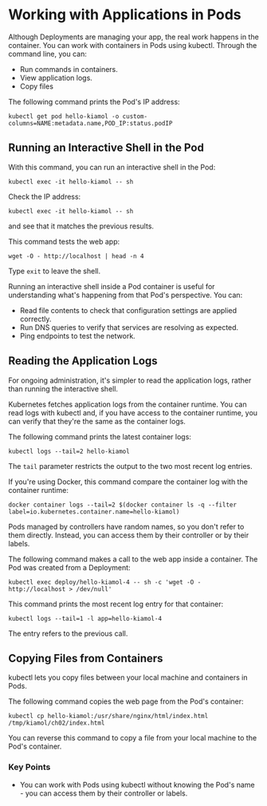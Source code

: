 # Working with Applications in Pods

Although Deployments are managing your app, the real work happens in the container. You can work with containers in Pods using kubectl. Through the command line, you can:

- Run commands in containers.
- View application logs.
- Copy files

The following command prints the Pod's IP address:

`kubectl get pod hello-kiamol -o custom-columns=NAME:metadata.name,POD_IP:status.podIP`

## Running an Interactive Shell in the Pod

With this command, you can run an interactive shell in the Pod:

`kubectl exec -it hello-kiamol -- sh`

Check the IP address:

`kubectl exec -it hello-kiamol -- sh`

and see that it matches the previous results.

This command tests the web app:

`wget -O - http://localhost | head -n 4`

Type `exit` to leave the shell.

Running an interactive shell inside a Pod container is useful for understanding what's happening from that Pod's perspective. You can:

- Read file contents to check that configuration settings are applied correctly.
- Run DNS queries to verify that services are resolving as expected.
- Ping endpoints to test the network.

## Reading the Application Logs

For ongoing administration, it's simpler to read the application logs, rather than running the interactive shell.

Kubernetes fetches application logs from the container runtime. You can read logs with kubectl and, if you have access to the container runtime, you can verify that they're the same as the container logs.

The following command prints the latest container logs:

`kubectl logs --tail=2 hello-kiamol`

The `tail` parameter restricts the output to the two most recent log entries.

If you're using Docker, this command compare the container log with the container runtime:

`docker container logs --tail=2 $(docker container ls -q --filter label=io.kubernetes.container.name=hello-kiamol)`

Pods managed by controllers have random names, so you don't refer to them directly. Instead, you can access them by their controller or by their labels.

The following command makes a call to the web app inside a container. The Pod was created from a Deployment:

`kubectl exec deploy/hello-kiamol-4 -- sh -c 'wget -O - http://localhost > /dev/null'`

This command prints the most recent log entry for that container:

`kubectl logs --tail=1 -l app=hello-kiamol-4`

The entry refers to the previous call.

## Copying Files from Containers

kubectl lets you copy files between your local machine and containers in Pods. 

The following command copies the web page from the Pod's container:

`kubectl cp hello-kiamol:/usr/share/nginx/html/index.html /tmp/kiamol/ch02/index.html`

You can reverse this command to copy a file from your local machine to the Pod's container.

### Key Points

- You can work with Pods using kubectl without knowing the Pod's name - you can access them by their controller or labels.